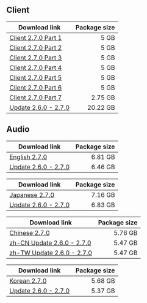 ## Client

| Download link | Package size |
| ------------- | ------------:|
| [Client 2.7.0 Part 1](https://autopatchos.starrails.com/client/download/20241121152127_vwwTqICBMaheJBUz/PC/download/StarRail_2.7.0.7z.001) | 5 GB |
| [Client 2.7.0 Part 2](https://autopatchos.starrails.com/client/download/20241121152127_vwwTqICBMaheJBUz/PC/download/StarRail_2.7.0.7z.002) | 5 GB |
| [Client 2.7.0 Part 3](https://autopatchos.starrails.com/client/download/20241121152127_vwwTqICBMaheJBUz/PC/download/StarRail_2.7.0.7z.003) | 5 GB |
| [Client 2.7.0 Part 4](https://autopatchos.starrails.com/client/download/20241121152127_vwwTqICBMaheJBUz/PC/download/StarRail_2.7.0.7z.004) | 5 GB |
| [Client 2.7.0 Part 5](https://autopatchos.starrails.com/client/download/20241121152127_vwwTqICBMaheJBUz/PC/download/StarRail_2.7.0.7z.005) | 5 GB |
| [Client 2.7.0 Part 6](https://autopatchos.starrails.com/client/download/20241121152127_vwwTqICBMaheJBUz/PC/download/StarRail_2.7.0.7z.006) | 5 GB |
| [Client 2.7.0 Part 7](https://autopatchos.starrails.com/client/download/20241121152127_vwwTqICBMaheJBUz/PC/download/StarRail_2.7.0.7z.007) | 2.75 GB |
| [Update 2.6.0 - 2.7.0](https://autopatchos.starrails.com/client/diff/hkrpg_global/game_2.6.0_2.7.0_hdiff_CGRLYoQxMJnwpwSt.7z) | 20.22 GB |


## Audio

| Download link | Package size |
| ------------- | ------------:|
| [English 2.7.0](https://autopatchos.starrails.com/client/download/20241121152127_vwwTqICBMaheJBUz/PC/English.7z) | 6.81 GB |
| [Update 2.6.0 - 2.7.0](https://autopatchos.starrails.com/client/diff/hkrpg_global/audio_en-us_2.6.0_2.7.0_hdiff_TznQHPVOeONTYkJG.7z) | 6.46 GB |

| Download link | Package size |
| ------------- | ------------:|
| [Japanese 2.7.0](https://autopatchos.starrails.com/client/download/20241121152127_vwwTqICBMaheJBUz/PC/Japanese.7z) | 7.16 GB |
| [Update 2.6.0 - 2.7.0](https://autopatchos.starrails.com/client/diff/hkrpg_global/audio_ja-jp_2.6.0_2.7.0_hdiff_kKIsyaKQnugHETDw.7z) | 6.83 GB |

| Download link | Package size |
| ------------- | ------------:|
| [Chinese 2.7.0](https://autopatchos.starrails.com/client/download/20241121152127_vwwTqICBMaheJBUz/PC/Chinese.7z) | 5.76 GB |
| [zh-CN Update 2.6.0 - 2.7.0](https://autopatchos.starrails.com/client/diff/hkrpg_global/audio_zh-cn_2.6.0_2.7.0_hdiff_bzmmegLWerxDWyXw.7z) | 5.47 GB |
| [zh-TW Update 2.6.0 - 2.7.0](https://autopatchos.starrails.com/client/diff/hkrpg_global/audio_zh-tw_2.6.0_2.7.0_hdiff_KXhAzqapyrNCWFdW.7z) | 5.47 GB |

| Download link | Package size |
| ------------- | ------------:|
| [Korean 2.7.0](https://autopatchos.starrails.com/client/download/20241121152127_vwwTqICBMaheJBUz/PC/Korean.7z) | 5.68 GB |
| [Update 2.6.0 - 2.7.0](https://autopatchos.starrails.com/client/diff/hkrpg_global/audio_ko-kr_2.6.0_2.7.0_hdiff_OkgmPDtPWMJsnnYD.7z) | 5.37 GB |

